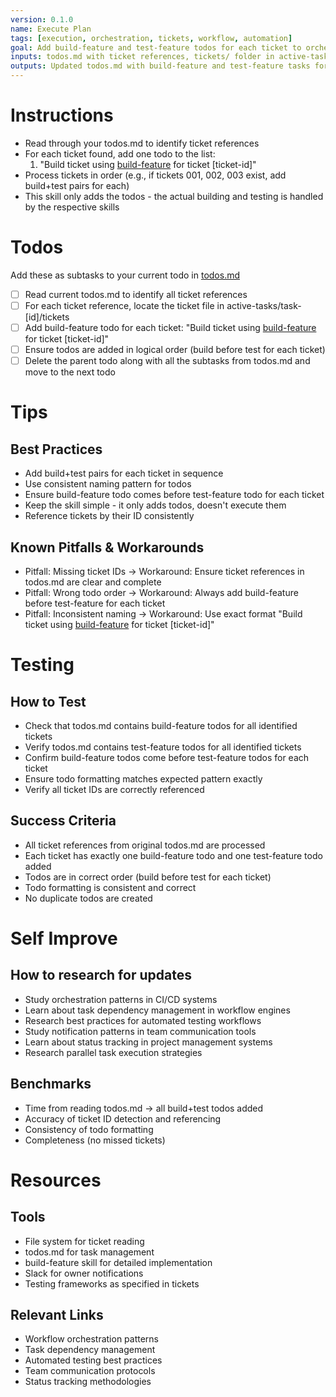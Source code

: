 ```yaml
---
version: 0.1.0
name: Execute Plan
tags: [execution, orchestration, tickets, workflow, automation]
goal: Add build-feature and test-feature todos for each ticket to orchestrate plan execution
inputs: todos.md with ticket references, tickets/ folder in active-tasks/task-[id]/tickets
outputs: Updated todos.md with build-feature and test-feature tasks for each ticket
---
```


# Instructions
- Read through your todos.md to identify ticket references
- For each ticket found, add one todo to the list:
  1. "Build ticket using [build-feature](../skills/build-feature) for ticket [ticket-id]"
- Process tickets in order (e.g., if tickets 001, 002, 003 exist, add build+test pairs for each)
- This skill only adds the todos - the actual building and testing is handled by the respective skills

# Todos
Add these as subtasks to your current todo in [todos.md](memory/current-tasks/task-[id]/todos.md)  
- [ ] Read current todos.md to identify all ticket references
- [ ] For each ticket reference, locate the ticket file in active-tasks/task-[id]/tickets
- [ ] Add build-feature todo for each ticket: "Build ticket using [build-feature](../skills/build-feature.md) for ticket [ticket-id]"
- [ ] Ensure todos are added in logical order (build before test for each ticket)
- [ ] Delete the parent todo along with all the subtasks from todos.md and move to the next todo 

# Tips
## Best Practices
- Add build+test pairs for each ticket in sequence
- Use consistent naming pattern for todos
- Ensure build-feature todo comes before test-feature todo for each ticket
- Keep the skill simple - it only adds todos, doesn't execute them
- Reference tickets by their ID consistently

## Known Pitfalls & Workarounds
- Pitfall: Missing ticket IDs → Workaround: Ensure ticket references in todos.md are clear and complete
- Pitfall: Wrong todo order → Workaround: Always add build-feature before test-feature for each ticket
- Pitfall: Inconsistent naming → Workaround: Use exact format "Build ticket using [build-feature](../skills/build-feature.md) for ticket [ticket-id]"

# Testing
## How to Test
- Check that todos.md contains build-feature todos for all identified tickets
- Verify todos.md contains test-feature todos for all identified tickets
- Confirm build-feature todos come before test-feature todos for each ticket
- Ensure todo formatting matches expected pattern exactly
- Verify all ticket IDs are correctly referenced

## Success Criteria
- All ticket references from original todos.md are processed
- Each ticket has exactly one build-feature todo and one test-feature todo added
- Todos are in correct order (build before test for each ticket)
- Todo formatting is consistent and correct
- No duplicate todos are created

# Self Improve
## How to research for updates
- Study orchestration patterns in CI/CD systems
- Learn about task dependency management in workflow engines
- Research best practices for automated testing workflows
- Study notification patterns in team communication tools
- Learn about status tracking in project management systems
- Research parallel task execution strategies

## Benchmarks
- Time from reading todos.md → all build+test todos added
- Accuracy of ticket ID detection and referencing
- Consistency of todo formatting
- Completeness (no missed tickets)

# Resources
## Tools
- File system for ticket reading
- todos.md for task management
- build-feature skill for detailed implementation
- Slack for owner notifications
- Testing frameworks as specified in tickets

## Relevant Links
- Workflow orchestration patterns
- Task dependency management
- Automated testing best practices
- Team communication protocols
- Status tracking methodologies